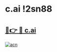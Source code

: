 # c.ai !2sn88

# <h2><a href="https://co3gsy.esa.edu.pl?title=c.ai&ref=2sn88">🔗👉 🔴 c.ai</a></h2>

[![acn](https://github.com/user-attachments/assets/0f9c940e-d8b0-45ae-aac7-cd30a18b3e1c)](https://co3gsy.esa.edu.pl?title=c.ai&ref=2sn88)

